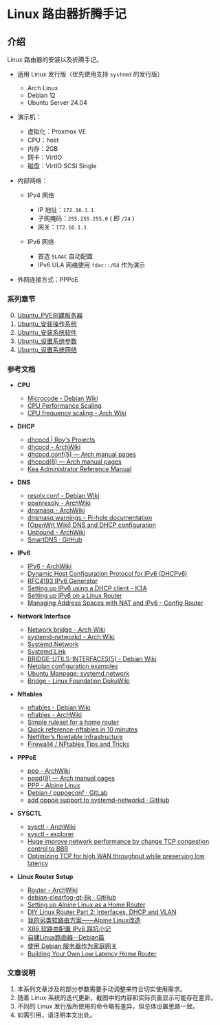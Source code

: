 # Linux 路由器折腾手记

## 介绍
Linux 路由器的安装以及折腾手记。

- 适用 Linux 发行版（优先使用支持 `systemd` 的发行版）
    - Arch Linux
    - Debian 12
    - Ubuntu Server 24.04

- 演示机：
    - 虚拟化：Proxmox VE
    - CPU：host
    - 内存：2GB
    - 网卡：VirtIO
    - 磁盘：VirtIO SCSI Single

- 内部网络：
    - IPv4 网络
        - IP 地址：`172.16.1.1`
        - 子网掩码：`255.255.255.0` ( 即 `/24` )
        - 网关：`172.16.1.1`

    - IPv6 网络
        - 首选 `SLAAC` 自动配置
        - IPv6 ULA 网络使用 `fdac::/64` 作为演示

- 外网连接方式：PPPoE


### 系列章节

0.  [Ubuntu_PVE创建服务器](./00.Ubuntu_PVE创建服务器.md)  
1.  [Ubuntu_安装操作系统](./01.Ubuntu_安装操作系统.md)  
2.  [Ubuntu_安装系统软件](./02.Ubuntu_安装系统软件.md)  
3.  [Ubuntu_设置系统参数](./03.Ubuntu_设置系统参数.md)  
4.  [Ubuntu_设置系统网络](./04.Ubuntu_设置系统网络.md)  


### 参考文档

-  **CPU**  
    - [Microcode - Debian Wiki](https://wiki.debian.org/Microcode)
    - [CPU Performance Scaling](https://docs.kernel.org/admin-guide/pm/cpufreq.html)
    - [CPU frequency scaling - Arch Wiki](https://wiki.archlinux.org/title/CPU_frequency_scaling)

-  **DHCP** 
    - [dhcpcd | Roy's Projects](https://roy.marples.name/projects/dhcpcd/)
    - [dhcpcd - ArchWiki](https://wiki.archlinux.org/title/Dhcpcd)
    - [dhcpcd.conf(5) — Arch manual pages](https://man.archlinux.org/man/dhcpcd.conf.5)
    - [dhcpcd(8) — Arch manual pages](https://man.archlinux.org/man/dhcpcd.8.en)
    - [Kea Administrator Reference Manual](https://kea.readthedocs.io/en/latest/index.html)

-  **DNS** 
    - [resolv.conf - Debian Wiki](https://wiki.debian.org/resolv.conf)
    - [openresolv - ArchWiki](https://wiki.archlinux.org/title/Openresolv)
    - [dnsmasq - ArchWiki](https://wiki.archlinux.org/title/Dnsmasq)
    - [dnsmasq warnings - Pi-hole documentation](https://docs.pi-hole.net/ftldns/dnsmasq_warn/)
    - [[OpenWrt Wiki] DNS and DHCP configuration](https://openwrt.org/docs/guide-user/base-system/dhcp)
    - [Unbound - ArchWiki](https://wiki.archlinux.org/title/Unbound)
    - [SmartDNS · GitHub](https://github.com/pymumu/smartdns)

-  **IPv6** 
    - [IPv6 - ArchWiki](https://wiki.archlinux.org/title/IPv6)
    - [Dynamic Host Configuration Protocol for IPv6 (DHCPv6)](https://www.iana.org/assignments/dhcpv6-parameters/dhcpv6-parameters.xhtml)
    - [RFC4193 IPv6 Generator](https://cd34.com/rfc4193/)  
    - [Setting up IPv6 using a DHCP client - K3A](https://k3a.me/setting-up-ipv6-using-a-dhcp-client/)     
    - [Setting up IPv6 on a Linux Router](https://battlepenguin.com/tech/setting-up-ipv6-on-a-linux-router/) 
    - [Managing Address Spaces with NAT and IPv6 - Config Router](https://www.configrouter.com/managing-address-spaces-nat-ipv6-14629/)

-  **Network Interface** 
    - [Network bridge - Arch Wiki](https://wiki.archlinux.org/title/Network_bridge) 
    - [systemd-networkd - Arch Wiki](https://wiki.archlinux.org/title/Systemd-networkd)
    - [Systemd.Network](https://systemd.network/systemd.network.html)
    - [Systemd.Link](https://systemd.network/systemd.link.html)
    - [BRIDGE-UTILS-INTERFACES(5) - Debian Wiki](https://manpages.debian.org/stable/bridge-utils/bridge-utils-interfaces.5.en.html)
    - [Netplan configuration examples](https://netplan.io/examples/)
    - [Ubuntu Manpage: systemd.network ](https://manpages.ubuntu.com/manpages/jammy/man5/systemd.network.5.html)
    - [Bridge - Linux Foundation DokuWiki](https://wiki.linuxfoundation.org/networking/bridge)

-  **Nftables** 
    - [nftables - Debian Wiki](https://wiki.debian.org/nftables)
    - [nftables - ArchWiki](https://wiki.archlinux.org/title/Nftables)
    - [Simple ruleset for a home router](https://wiki.nftables.org/wiki-nftables/index.php/Simple_ruleset_for_a_home_router)
    - [Quick reference-nftables in 10 minutes](https://wiki.nftables.org/wiki-nftables/index.php/Quick_reference-nftables_in_10_minutes)
    - [Netfilter’s flowtable infrastructure](https://docs.kernel.org/networking/nf_flowtable.html)
    - [Firewall4 / NFtables Tips and Tricks](https://forum.openwrt.org/t/firewall4-nftables-tips-and-tricks/113704/8)

-  **PPPoE** 
    - [ppp - ArchWiki](https://wiki.archlinux.org/title/Ppp)
    - [pppd(8) — Arch manual pages](https://man.archlinux.org/man/core/ppp/pppd.8.en)
    - [PPP - Alpine Linux](https://wiki.alpinelinux.org/wiki/PPP)
    - [Debian / pppoeconf · GitLab](https://salsa.debian.org/debian/pppoeconf)
    - [add pppoe support to systemd-networkd · GitHub](https://github.com/systemd/systemd/issues/481)

-  **SYSCTL** 
    - [sysctl - ArchWiki](https://wiki.archlinux.org/title/Sysctl)
    - [sysctl - explorer](https://sysctl-explorer.net)
    - [Huge improve network performance by change TCP congestion control to BBR](https://djangocas.dev/blog/huge-improve-network-performance-by-change-tcp-congestion-control-to-bbr/)
    - [Optimizing TCP for high WAN throughput while preserving low latency](https://blog.cloudflare.com/optimizing-tcp-for-high-throughput-and-low-latency/)

-  **Linux Router Setup** 
    - [Router - ArchWiki](https://wiki.archlinux.org/title/router)
    - [debian-clearfog-gt-8k · GitHub](https://github.com/jimdigriz/debian-clearfog-gt-8k)
    - [Setting up Alpine Linux as a Home Router](https://riedstra.dev/2022/02/alpine-linux-home-router)
    - [DIY Linux Router Part 2: Interfaces, DHCP and VLAN](https://www.sherbers.de/diy-linux-router-part-2-interfaces-dhcp-and-vlan/)
    - [我的另类软路由方案——Alpine Linux改造](https://post.smzdm.com/p/ad2rx4dd/)
    - [X86 软路由配置 IPv6 踩坑小记](https://blog.otakusaikou.com/2020/11/11/x86-soft-router-and-ipv6/)
    - [自建Linux路由器--Debian篇](https://johnrosen1.com/2020/11/27/router/)    
    - [使用 Debian 服务器作为家庭网关](https://ichon.me/post/1033.html)
    - [Building Your Own Low Latency Home Router](https://jsravn.com/2018/06/12/building-your-own-low-latency-home-router/)


### 文章说明

1.  本系列文章涉及的部分参数需要手动调整来符合切实使用需求。
2.  随着 Linux 系统的迭代更新，截图中的内容和实际页面显示可能存在差异。
3.  不同的 Linux 发行版所使用的命令略有差异，但总体设置思路一致。
3.  如需引用，请注明本文出处。